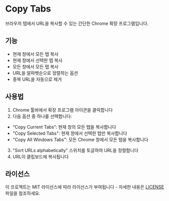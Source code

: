 # Copy Tabs

브라우저 탭에서 URL을 복사할 수 있는 간단한 Chrome 확장 프로그램입니다.

## 기능

- 현재 창에서 모든 탭 복사
- 현재 창에서 선택한 탭 복사
- 모든 창에서 모든 탭 복사
- URL을 알파벳순으로 정렬하는 옵션
- 중복 URL을 자동으로 제거

## 사용법

1. Chrome 툴바에서 확장 프로그램 아이콘을 클릭합니다
2. 다음 옵션 중 하나를 선택합니다:
 - “Copy Current Tabs”: 현재 창의 모든 탭을 복사합니다
 - "Copy Selected Tabs": 현재 창에서 선택한 탭만 복사합니다
 - "Copy All Windows Tabs": 모든 Chrome 창에서 모든 탭을 복사합니다
3. "Sort URLs alphabetically" 스위치를 토글하여 URL을 정렬합니다
4. URL이 클립보드에 복사됩니다

## 라이선스

이 프로젝트는 MIT 라이선스에 따라 라이선스가 부여됩니다 - 자세한 내용은 [LICENSE](LICENSE) 파일을 참조하세요.
